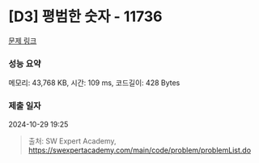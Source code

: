 # [D3] 평범한 숫자 - 11736 

[문제 링크](https://swexpertacademy.com/main/code/problem/problemDetail.do?contestProbId=AXhh-H-KwUcDFARQ) 

### 성능 요약

메모리: 43,768 KB, 시간: 109 ms, 코드길이: 428 Bytes

### 제출 일자

2024-10-29 19:25



> 출처: SW Expert Academy, https://swexpertacademy.com/main/code/problem/problemList.do